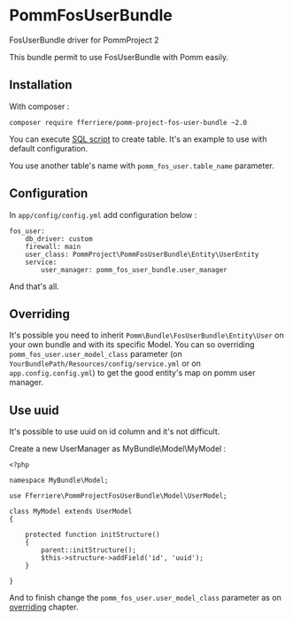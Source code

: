 # PommFosUserBundle

FosUserBundle driver for PommProject 2

This bundle permit to use FosUserBundle with Pomm easily.

## Installation

With composer :
```
composer require fferriere/pomm-project-fos-user-bundle ~2.0
```

You can execute [SQL script](src/lib/Resources/database/tables.sql) to create table.
It's an example to use with default configuration.

You use another table's name with `pomm_fos_user.table_name` parameter.

## Configuration

In `app/config/config.yml` add configuration below :

```
fos_user:
    db_driver: custom
    firewall: main
    user_class: PommProject\PommFosUserBundle\Entity\UserEntity
    service:
        user_manager: pomm_fos_user_bundle.user_manager
```

And that's all.

## Overriding

It's possible you need to inherit `Pomm\Bundle\FosUserBundle\Entity\User` on your own bundle and with its specific Model.
You can so overriding `pomm_fos_user.user_model_class` parameter
(on `YourBundlePath/Resources/config/service.yml` or on `app.config.config.yml`)
to get the good entity's map on pomm user manager.

## Use uuid

It's possible to use uuid on id column and it's not difficult.

Create a new UserManager as MyBundle\Model\MyModel :
```
<?php

namespace MyBundle\Model;

use Fferriere\PommProjectFosUserBundle\Model\UserModel;

class MyModel extends UserModel
{

    protected function initStructure()
    {
        parent::initStructure();
        $this->structure->addField('id', 'uuid');
    }

}
```

And to finish change the `pomm_fos_user.user_model_class` parameter as on [overriding](#overriding) chapter.
